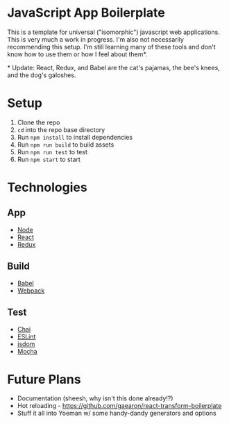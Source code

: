# JavaScript App Boilerplate

This is a template for universal ("isomorphic") javascript web applications. This is very much a work in progress. I'm also not necessarily recommending this setup. I'm still learning many of these tools and don't know how to use them or how I feel about them*.

\* Update: React, Redux, and Babel are the cat's pajamas, the bee's knees, and the dog's galoshes.

# Setup

1. Clone the repo
2. `cd` into the repo base directory
3. Run `npm install` to install dependencies
4. Run `npm run build` to build assets
5. Run `npm run test` to test
6. Run `npm start` to start

# Technologies

## App
* [Node](https://nodejs.org/)
* [React](http://facebook.github.io/react/)
* [Redux](https://github.com/rackt/redux)

## Build
* [Babel](http://babeljs.io/)
* [Webpack](https://webpack.github.io/)

## Test
* [Chai](http://chaijs.com/)
* [ESLint](http://eslint.org/)
* [jsdom](https://github.com/tmpvar/jsdom)
* [Mocha](https://mochajs.org/)

# Future Plans

* Documentation (sheesh, why isn't this done already!?)
* Hot reloading - https://github.com/gaearon/react-transform-boilerplate
* Stuff it all into Yoeman w/ some handy-dandy generators and options